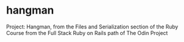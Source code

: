 # hangman
Project: Hangman, from the Files and Serialization section of the Ruby Course from the Full Stack Ruby on Rails path of The Odin Project
